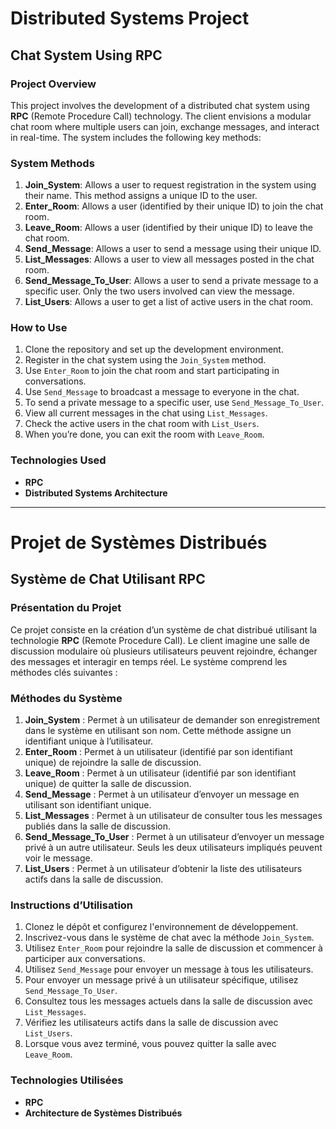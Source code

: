 # Distributed Systems Project

## Chat System Using RPC

### Project Overview

This project involves the development of a distributed chat system using **RPC** (Remote Procedure Call) technology. The client envisions a modular chat room where multiple users can join, exchange messages, and interact in real-time. The system includes the following key methods:

### System Methods

1. **Join_System**: Allows a user to request registration in the system using their name. This method assigns a unique ID to the user.
2. **Enter_Room**: Allows a user (identified by their unique ID) to join the chat room.
3. **Leave_Room**: Allows a user (identified by their unique ID) to leave the chat room.
4. **Send_Message**: Allows a user to send a message using their unique ID.
5. **List_Messages**: Allows a user to view all messages posted in the chat room.
6. **Send_Message_To_User**: Allows a user to send a private message to a specific user. Only the two users involved can view the message.
7. **List_Users**: Allows a user to get a list of active users in the chat room.

### How to Use

1. Clone the repository and set up the development environment.
2. Register in the chat system using the `Join_System` method.
3. Use `Enter_Room` to join the chat room and start participating in conversations.
4. Use `Send_Message` to broadcast a message to everyone in the chat.
5. To send a private message to a specific user, use `Send_Message_To_User`.
6. View all current messages in the chat using `List_Messages`.
7. Check the active users in the chat room with `List_Users`.
8. When you’re done, you can exit the room with `Leave_Room`.

### Technologies Used

- **RPC**
- **Distributed Systems Architecture**

---

# Projet de Systèmes Distribués

## Système de Chat Utilisant RPC

### Présentation du Projet

Ce projet consiste en la création d’un système de chat distribué utilisant la technologie **RPC** (Remote Procedure Call). Le client imagine une salle de discussion modulaire où plusieurs utilisateurs peuvent rejoindre, échanger des messages et interagir en temps réel. Le système comprend les méthodes clés suivantes :

### Méthodes du Système

1. **Join_System** : Permet à un utilisateur de demander son enregistrement dans le système en utilisant son nom. Cette méthode assigne un identifiant unique à l’utilisateur.
2. **Enter_Room** : Permet à un utilisateur (identifié par son identifiant unique) de rejoindre la salle de discussion.
3. **Leave_Room** : Permet à un utilisateur (identifié par son identifiant unique) de quitter la salle de discussion.
4. **Send_Message** : Permet à un utilisateur d’envoyer un message en utilisant son identifiant unique.
5. **List_Messages** : Permet à un utilisateur de consulter tous les messages publiés dans la salle de discussion.
6. **Send_Message_To_User** : Permet à un utilisateur d’envoyer un message privé à un autre utilisateur. Seuls les deux utilisateurs impliqués peuvent voir le message.
7. **List_Users** : Permet à un utilisateur d’obtenir la liste des utilisateurs actifs dans la salle de discussion.

### Instructions d’Utilisation

1. Clonez le dépôt et configurez l'environnement de développement.
2. Inscrivez-vous dans le système de chat avec la méthode `Join_System`.
3. Utilisez `Enter_Room` pour rejoindre la salle de discussion et commencer à participer aux conversations.
4. Utilisez `Send_Message` pour envoyer un message à tous les utilisateurs.
5. Pour envoyer un message privé à un utilisateur spécifique, utilisez `Send_Message_To_User`.
6. Consultez tous les messages actuels dans la salle de discussion avec `List_Messages`.
7. Vérifiez les utilisateurs actifs dans la salle de discussion avec `List_Users`.
8. Lorsque vous avez terminé, vous pouvez quitter la salle avec `Leave_Room`.

### Technologies Utilisées

- **RPC**
- **Architecture de Systèmes Distribués**

